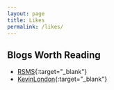 ```yaml
---
layout: page
title: Likes
permalink: /likes/
---
```


##  Blogs Worth Reading
- [RSMS](http://rsms.com){:target="_blank"}
- [KevinLondon](http://kevinlondon.com){:target="_blank"}


